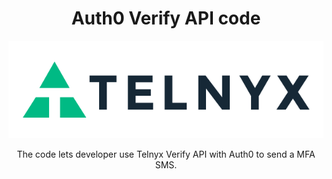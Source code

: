<div align="center">

# Auth0 Verify API code

![Telnyx](https://github.com/team-telnyx/devrel/blob/number_lookup/assets/img/logo-dark.png)

The code lets developer use Telnyx Verify API with Auth0 to send a MFA SMS.

</div>